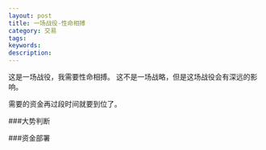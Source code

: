```yaml
---
layout: post
title: 一场战役-性命相搏
category: 交易
tags: 
keywords: 
description: 
---
```




这是一场战役，我需要性命相搏。
这不是一场战略，但是这场战役会有深远的影响。

需要的资金再过段时间就要到位了。

###大势判断


###资金部署


